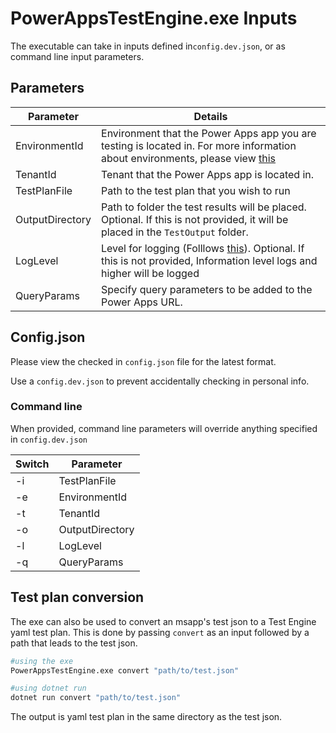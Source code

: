 # PowerAppsTestEngine.exe Inputs

The executable can take in inputs defined in`config.dev.json`, or as command line input parameters.

## Parameters

| Parameter | Details |
| -- | -- |
| EnvironmentId | Environment that the Power Apps app you are testing is located in. For more information about environments, please view [this](https://docs.microsoft.com/en-us/power-platform/admin/environments-overview) |
| TenantId | Tenant that the Power Apps app is located in. |
| TestPlanFile | Path to the test plan that you wish to run |
| OutputDirectory | Path to folder the test results will be placed. Optional. If this is not provided, it will be placed in the `TestOutput` folder. |
| LogLevel | Level for logging (Folllows [this](https://docs.microsoft.com/en-us/dotnet/api/microsoft.extensions.logging.loglevel?view=dotnet-plat-ext-6.0)). Optional. If this is not provided, Information level logs and higher will be logged |
| QueryParams | Specify query parameters to be added to the Power Apps URL. |

## Config.json

Please view the checked in `config.json` file for the latest format.

Use a `config.dev.json` to prevent accidentally checking in personal info.

### Command line

When provided, command line parameters will override anything specified in `config.dev.json`

| Switch | Parameter |
| -- | -- |
| -i | TestPlanFile |
| -e | EnvironmentId |
| -t | TenantId |
| -o | OutputDirectory |
| -l | LogLevel |
| -q | QueryParams |

## Test plan conversion
The exe can also be used to convert an msapp's test json to a Test Engine yaml test plan.
This is done by passing `convert` as an input followed by a path that leads to the test json.

```bash
#using the exe
PowerAppsTestEngine.exe convert "path/to/test.json"

#using dotnet run
dotnet run convert "path/to/test.json"
```
The output is yaml test plan in the same directory as the test json.
